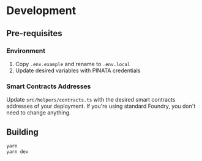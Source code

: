 # Development

## Pre-requisites

### Environment

1. Copy `.env.example` and rename to `.env.local`
2. Update desired variables with PINATA credentials

### Smart Contracts Addresses

Update `src/helpers/contracts.ts` with the desired smart contracts addresses of your deployment. If you're using standard Foundry, you don't need to change anything.

## Building

```bash
yarn
yarn dev
```
